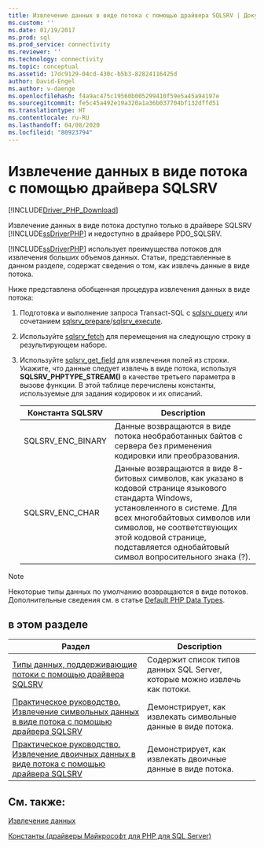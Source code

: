 ```yaml
---
title: Извлечение данных в виде потока с помощью драйвера SQLSRV | Документы Майкрософт
ms.custom: ''
ms.date: 01/19/2017
ms.prod: sql
ms.prod_service: connectivity
ms.reviewer: ''
ms.technology: connectivity
ms.topic: conceptual
ms.assetid: 17dc9129-04cd-430c-b5b3-82824116425d
author: David-Engel
ms.author: v-daenge
ms.openlocfilehash: f4a9ac475c19560b005299410f59e5a45a94197e
ms.sourcegitcommit: fe5c45a492e19a320a1a36b037704bf132dffd51
ms.translationtype: HT
ms.contentlocale: ru-RU
ms.lasthandoff: 04/08/2020
ms.locfileid: "80923794"
---
```

# <a name="retrieving-data-as-a-stream-using-the-sqlsrv-driver"></a>Извлечение данных в виде потока с помощью драйвера SQLSRV
[!INCLUDE[Driver_PHP_Download](../../includes/driver_php_download.md)]

Извлечение данных в виде потока доступно только в драйвере SQLSRV [!INCLUDE[ssDriverPHP](../../includes/ssdriverphp_md.md)] и недоступно в драйвере PDO_SQLSRV.  
  
[!INCLUDE[ssDriverPHP](../../includes/ssdriverphp_md.md)] использует преимущества потоков для извлечения больших объемов данных. Статьи, представленные в данном разделе, содержат сведения о том, как извлечь данные в виде потока.  
  
Ниже представлена обобщенная процедура извлечения данных в виде потока:  
  
1.  Подготовка и выполнение запроса Transact-SQL с [sqlsrv_query](../../connect/php/sqlsrv-query.md) или сочетанием [sqlsrv_prepare](../../connect/php/sqlsrv-prepare.md)/[sqlsrv_execute](../../connect/php/sqlsrv-execute.md).  
  
2.  Используйте [sqlsrv_fetch](../../connect/php/sqlsrv-fetch.md) для перемещения на следующую строку в результирующем наборе.  
  
3.  Используйте [sqlsrv_get_field](../../connect/php/sqlsrv-get-field.md) для извлечения полей из строки. Укажите, что данные следует извлечь в виде потока, используя **SQLSRV_PHPTYPE_STREAM(<encoding>)** в качестве третьего параметра в вызове функции. В этой таблице перечислены константы, используемые для задания кодировок и их описаний.  
  
    |Константа SQLSRV|Description|  
    |-------------------|---------------|  
    |SQLSRV_ENC_BINARY|Данные возвращаются в виде потока необработанных байтов с сервера без применения кодировки или преобразования.|  
    |SQLSRV_ENC_CHAR|Данные возвращаются в виде 8-битовых символов, как указано в кодовой странице языкового стандарта Windows, установленного в системе. Для всех многобайтовых символов или символов, не соответствующих этой кодовой странице, подставляется однобайтовый символ вопросительного знака (?).|  
  
> [!NOTE]  
> Некоторые типы данных по умолчанию возвращаются в виде потоков. Дополнительные сведения см. в статье [Default PHP Data Types](../../connect/php/default-php-data-types.md).  
  
## <a name="in-this-section"></a>в этом разделе  
  
|Раздел|Description|  
|---------|---------------|  
|[Типы данных, поддерживающие потоки с помощью драйвера SQLSRV](../../connect/php/data-types-with-stream-support-using-the-sqlsrv-driver.md)|Содержит список типов данных SQL Server, которые можно извлечь как потоки.|  
|[Практическое руководство. Извлечение символьных данных в виде потока с помощью драйвера SQLSRV](../../connect/php/how-to-retrieve-character-data-as-a-stream-using-the-sqlsrv-driver.md)|Демонстрирует, как извлекать символьные данные в виде потока.|  
|[Практическое руководство. Извлечение двоичных данных в виде потока с помощью драйвера SQLSRV](../../connect/php/how-to-retrieve-binary-data-as-a-stream-using-the-sqlsrv-driver.md)|Демонстрирует, как извлекать двоичные данные в виде потока.|  
  
## <a name="see-also"></a>См. также:  
[Извлечение данных](../../connect/php/retrieving-data.md)

[Константы (драйверы Майкрософт для PHP для SQL Server)](../../connect/php/constants-microsoft-drivers-for-php-for-sql-server.md)  
  
